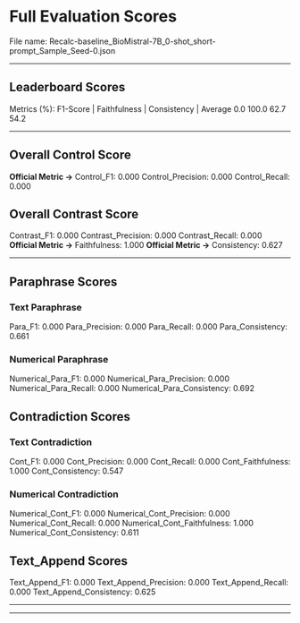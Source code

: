 # Full Evaluation Scores

File name: Recalc-baseline_BioMistral-7B_0-shot_short-prompt_Sample_Seed-0.json


---

## Leaderboard Scores

Metrics (%): F1-Score | Faithfulness | Consistency | Average
                0.0        100.0          62.7        54.2

---

## Overall Control Score

**Official Metric ->** Control_F1: 0.000
Control_Precision: 0.000
Control_Recall: 0.000

## Overall Contrast Score

Contrast_F1: 0.000
Contrast_Precision: 0.000
Contrast_Recall: 0.000
**Official Metric ->** Faithfulness: 1.000
**Official Metric ->** Consistency: 0.627

---


## Paraphrase Scores


### Text Paraphrase

Para_F1: 0.000
Para_Precision: 0.000
Para_Recall: 0.000
Para_Consistency: 0.661


### Numerical Paraphrase

Numerical_Para_F1: 0.000
Numerical_Para_Precision: 0.000
Numerical_Para_Recall: 0.000
Numerical_Para_Consistency: 0.692


## Contradiction Scores


### Text Contradiction

Cont_F1: 0.000
Cont_Precision: 0.000
Cont_Recall: 0.000
Cont_Faithfulness: 1.000
Cont_Consistency: 0.547


### Numerical Contradiction

Numerical_Cont_F1: 0.000
Numerical_Cont_Precision: 0.000
Numerical_Cont_Recall: 0.000
Numerical_Cont_Faithfulness: 1.000
Numerical_Cont_Consistency: 0.611


## Text_Append Scores

Text_Append_F1: 0.000
Text_Append_Precision: 0.000
Text_Append_Recall: 0.000
Text_Append_Consistency: 0.625

---


---


